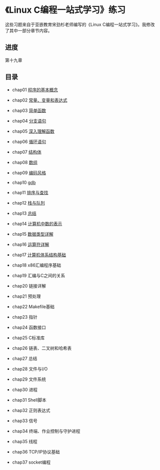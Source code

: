 # 《Linux C编程一站式学习》练习

这些习题来自于亚嵌教育宋劲杉老师编写的《Linux C编程一站式学习》。我修改了其中一部分章节内容。

## 进度

第十九章

## 目录

- chap01 [程序的基本概念](./chap01/chap1.md)

- chap02 [常量、变量和表达式](./chap02/chap2.md)

- chap03 [简单函数](./chap03/chap3.md)

- chap04 [分支语句](./chap04/chap4.md)

- chap05 [深入理解函数](./chap05/chap5.md)

- chap06 [循环语句](./chap06/chap6.md)

- chap07 [结构体](./chap07/chap7.md)

- chap08 [数组](./chap08/chap8.md)

- chap09 [编码风格](./chap09/chap9.md)

- chap10 [gdb](./chap10/chap10.md)

- chap11 [排序与查找](./chap11/chap11.md)

- chap12 [栈与队列](./chap12/chap12.md)

- chap13 [总结](./chap13/chap13.md)

- chap14 [计算机中数的表示](./chap14/chap14.md)

- chap15 [数据类型详解](./chap15/chap15.md)

- chap16 [运算符详解](./chap16/chap16.md)

- chap17 [计算机体系结构基础](./chap17/chap17.md)

- chap18 x86汇编程序基础

- chap19 汇编与C之间的关系

- chap20 链接详解

- chap21 预处理

- chap22 Makefile基础

- chap23 指针

- chap24 函数接口

- chap25 C标准库

- chap26 链表、二叉树和哈希表

- chap27 总结

- chap28 文件与I/O

- chap29 文件系统

- chap30 进程

- chap31 Shell脚本

- chap32 正则表达式

- chap33 信号

- chap34 终端、作业控制与守护进程

- chap35 线程

- chap36 TCP/IP协议基础

- chap37 socket编程
